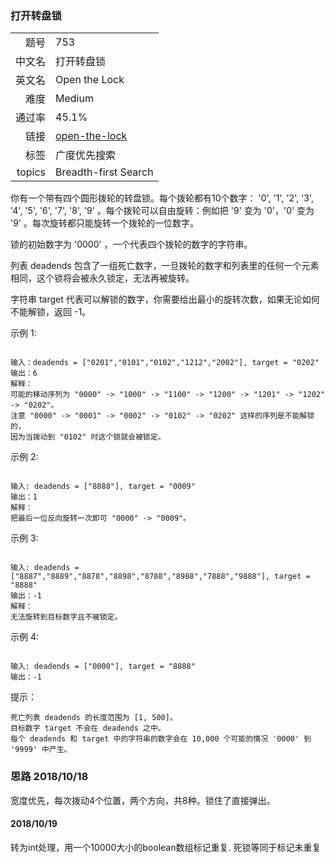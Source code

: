 ### 打开转盘锁
|	|	|
|---:|:---|
|题号|753|
|中文名|打开转盘锁|
|英文名|Open the Lock|
|难度|Medium|
|通过率|45.1%|
|链接|[open-the-lock](https://leetcode-cn.com/problems/open-the-lock/description/)|
|标签|广度优先搜索|
|topics|Breadth-first Search|


你有一个带有四个圆形拨轮的转盘锁。每个拨轮都有10个数字： '0', '1', '2', '3', '4', '5', '6', '7', '8', '9' 。每个拨轮可以自由旋转：例如把 '9' 变为  '0'，'0' 变为 '9' 。每次旋转都只能旋转一个拨轮的一位数字。

锁的初始数字为 '0000' ，一个代表四个拨轮的数字的字符串。

列表 deadends 包含了一组死亡数字，一旦拨轮的数字和列表里的任何一个元素相同，这个锁将会被永久锁定，无法再被旋转。

字符串 target 代表可以解锁的数字，你需要给出最小的旋转次数，如果无论如何不能解锁，返回 -1。

示例 1:

```

输入：deadends = ["0201","0101","0102","1212","2002"], target = "0202"
输出：6
解释：
可能的移动序列为 "0000" -> "1000" -> "1100" -> "1200" -> "1201" -> "1202" -> "0202"。
注意 "0000" -> "0001" -> "0002" -> "0102" -> "0202" 这样的序列是不能解锁的，
因为当拨动到 "0102" 时这个锁就会被锁定。

```

示例 2:

```

输入: deadends = ["8888"], target = "0009"
输出：1
解释：
把最后一位反向旋转一次即可 "0000" -> "0009"。

```

示例 3:

```

输入: deadends = ["8887","8889","8878","8898","8788","8988","7888","9888"], target = "8888"
输出：-1
解释：
无法旋转到目标数字且不被锁定。

```

示例 4:

```

输入: deadends = ["0000"], target = "8888"
输出：-1

```

提示：

	死亡列表 deadends 的长度范围为 [1, 500]。
	目标数字 target 不会在 deadends 之中。
	每个 deadends 和 target 中的字符串的数字会在 10,000 个可能的情况 '0000' 到 '9999' 中产生。



### 思路 2018/10/18
宽度优先，每次拨动4个位置，两个方向，共8种。锁住了直接弹出。

#### 2018/10/19
转为int处理，用一个10000大小的boolean数组标记重复. 死锁等同于标记未重复